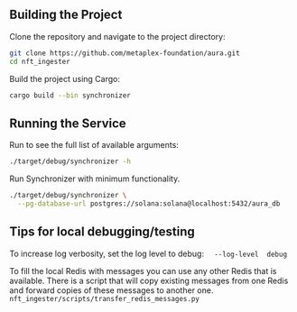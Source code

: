 ## Building the Project

Clone the repository and navigate to the project directory:

```bash
git clone https://github.com/metaplex-foundation/aura.git
cd nft_ingester
```

Build the project using Cargo:

```bash
cargo build --bin synchronizer
```

## Running the Service

Run to see the full list of available arguments:

```bash
./target/debug/synchronizer -h
```

Run Synchronizer with minimum functionality.

```bash
./target/debug/synchronizer \
  --pg-database-url postgres://solana:solana@localhost:5432/aura_db
```


## Tips for local debugging/testing

To increase log verbosity, set the log level to debug:
`  --log-level  debug`

To fill the local Redis with messages you can use any other Redis that is available. 
There is a script that will copy existing messages from one Redis and forward copies of these messages to another one. 
`nft_ingester/scripts/transfer_redis_messages.py`